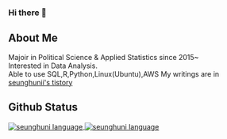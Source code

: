 ### Hi there 👋

<!--
**seunghunii/seunghunii** is a ✨ _special_ ✨ repository because its `README.md` (this file) appears on your GitHub profile.

Here are some ideas to get you started:

- 🔭 I’m currently working on ...
- 🌱 I’m currently learning ...
- 👯 I’m looking to collaborate on ...
- 🤔 I’m looking for help with ...
- 💬 Ask me about ...
- 📫 How to reach me: ...
- 😄 Pronouns: ...
- ⚡ Fun fact: ...
-->
## About Me
Majoir in Political Science & Applied Statistics since 2015~  
Interested in Data Analysis.  
Able to use SQL,R,Python,Linux(Ubuntu),AWS
My writings are in [seunghunii's tistory](https://seunghuni96.tistory.com/)

## Github Status
<a href="https://github.com/seunghunii/seunghunii">
  <img align="center" src="https://github-readme-stats.vercel.app/api/top-langs/?username=seunghunii&hide=html,scss,cuda&title_color=ffffff&text_color=c9cacc&icon_color=2bbc8a&bg_color=1d1f21&exclude_repo=TIL" alt="seunghuni language">
</a>
<a href="https://github.com/seunghunii/seunghunii">
  <img align="center" src="https://github-readme-stats.vercel.app/api?username=seunghunii&show_icons=true&line_height=27&count_private=true&title_color=ffffff&text_color=c9cacc&icon_color=2bbc8a&bg_color=1d1f21" alt="seunghuni language">
</a>
